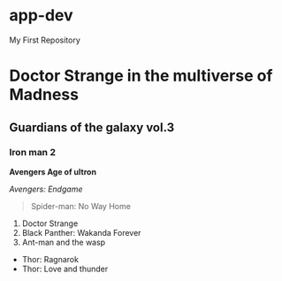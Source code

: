 # app-dev
My First Repository
# Doctor Strange in the multiverse of Madness
## Guardians of the galaxy vol.3
### Iron man 2
**Avengers Age of ultron**

*Avengers: Endgame*
> Spider-man: No Way Home
1. Doctor Strange
2. Black Panther: Wakanda Forever
3. Ant-man and the wasp
- Thor: Ragnarok
- Thor: Love and thunder
